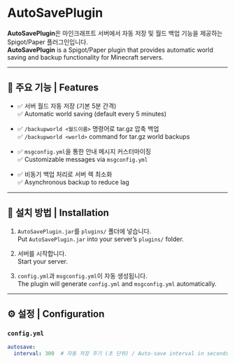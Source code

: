 # AutoSavePlugin

**AutoSavePlugin**은 마인크래프트 서버에서 자동 저장 및 월드 백업 기능을 제공하는 Spigot/Paper 플러그인입니다.  
**AutoSavePlugin** is a Spigot/Paper plugin that provides automatic world saving and backup functionality for Minecraft servers.

---

## 🔧 주요 기능 | Features

- ✅ 서버 월드 자동 저장 (기본 5분 간격)  
  ✅ Automatic world saving (default every 5 minutes)

- ✅ `/backupworld <월드이름>` 명령어로 tar.gz 압축 백업  
  ✅ `/backupworld <world>` command for tar.gz world backups

- ✅ `msgconfig.yml`을 통한 안내 메시지 커스터마이징  
  ✅ Customizable messages via `msgconfig.yml`

- ✅ 비동기 백업 처리로 서버 렉 최소화  
  ✅ Asynchronous backup to reduce lag

---

## 📁 설치 방법 | Installation

1. `AutoSavePlugin.jar`를 `plugins/` 폴더에 넣습니다.  
   Put `AutoSavePlugin.jar` into your server’s `plugins/` folder.

2. 서버를 시작합니다.  
   Start your server.

3. `config.yml`과 `msgconfig.yml`이 자동 생성됩니다.  
   The plugin will generate `config.yml` and `msgconfig.yml` automatically.

---

## ⚙️ 설정 | Configuration

### `config.yml`

```yaml
autosave:
  interval: 300  # 자동 저장 주기 (초 단위) / Auto-save interval in seconds

